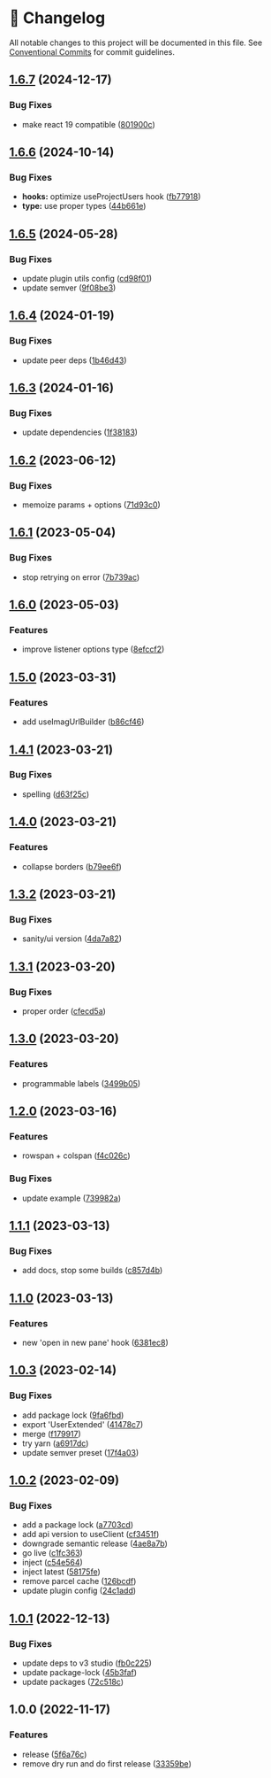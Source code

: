 <!-- markdownlint-disable --><!-- textlint-disable -->

# 📓 Changelog

All notable changes to this project will be documented in this file. See
[Conventional Commits](https://conventionalcommits.org) for commit guidelines.

## [1.6.7](https://github.com/SimeonGriggs/sanity-plugin-utils/compare/v1.6.6...v1.6.7) (2024-12-17)

### Bug Fixes

- make react 19 compatible ([801900c](https://github.com/SimeonGriggs/sanity-plugin-utils/commit/801900cc228876bc762736194b30158401e0ef78))

## [1.6.6](https://github.com/SimeonGriggs/sanity-plugin-utils/compare/v1.6.5...v1.6.6) (2024-10-14)

### Bug Fixes

- **hooks:** optimize useProjectUsers hook ([fb77918](https://github.com/SimeonGriggs/sanity-plugin-utils/commit/fb7791882a97c276691af8234207ebb98c7e95a1))
- **type:** use proper types ([44b661e](https://github.com/SimeonGriggs/sanity-plugin-utils/commit/44b661ef17505f243104353f5f858f43c6f37507))

## [1.6.5](https://github.com/SimeonGriggs/sanity-plugin-utils/compare/v1.6.4...v1.6.5) (2024-05-28)

### Bug Fixes

- update plugin utils config ([cd98f01](https://github.com/SimeonGriggs/sanity-plugin-utils/commit/cd98f01b629b68038efc59a2d11e5fab05a0c31d))
- update semver ([9f08be3](https://github.com/SimeonGriggs/sanity-plugin-utils/commit/9f08be33cdac2a337fa52c6309b6c0153799b6e9))

## [1.6.4](https://github.com/SimeonGriggs/sanity-plugin-utils/compare/v1.6.3...v1.6.4) (2024-01-19)

### Bug Fixes

- update peer deps ([1b46d43](https://github.com/SimeonGriggs/sanity-plugin-utils/commit/1b46d43758f046dcb86442618f9adc735432606a))

## [1.6.3](https://github.com/SimeonGriggs/sanity-plugin-utils/compare/v1.6.2...v1.6.3) (2024-01-16)

### Bug Fixes

- update dependencies ([1f38183](https://github.com/SimeonGriggs/sanity-plugin-utils/commit/1f38183ea7cdc3bd44bd7f9d02f2035fbf54b530))

## [1.6.2](https://github.com/SimeonGriggs/sanity-plugin-utils/compare/v1.6.1...v1.6.2) (2023-06-12)

### Bug Fixes

- memoize params + options ([71d93c0](https://github.com/SimeonGriggs/sanity-plugin-utils/commit/71d93c00d93a215f6afbb967ba6528734bcd21a9))

## [1.6.1](https://github.com/SimeonGriggs/sanity-plugin-utils/compare/v1.6.0...v1.6.1) (2023-05-04)

### Bug Fixes

- stop retrying on error ([7b739ac](https://github.com/SimeonGriggs/sanity-plugin-utils/commit/7b739ac24472d129c6186faea5a956053f354b8a))

## [1.6.0](https://github.com/SimeonGriggs/sanity-plugin-utils/compare/v1.5.0...v1.6.0) (2023-05-03)

### Features

- improve listener options type ([8efccf2](https://github.com/SimeonGriggs/sanity-plugin-utils/commit/8efccf22724c8b672dea727b65c4b15f66308ddf))

## [1.5.0](https://github.com/SimeonGriggs/sanity-plugin-utils/compare/v1.4.1...v1.5.0) (2023-03-31)

### Features

- add useImagUrlBuilder ([b86cf46](https://github.com/SimeonGriggs/sanity-plugin-utils/commit/b86cf46c4bbb6d9c2aedad03a430075b90bebc81))

## [1.4.1](https://github.com/SimeonGriggs/sanity-plugin-utils/compare/v1.4.0...v1.4.1) (2023-03-21)

### Bug Fixes

- spelling ([d63f25c](https://github.com/SimeonGriggs/sanity-plugin-utils/commit/d63f25c9020c0cdc29b99be819caa4936c0c3f67))

## [1.4.0](https://github.com/SimeonGriggs/sanity-plugin-utils/compare/v1.3.2...v1.4.0) (2023-03-21)

### Features

- collapse borders ([b79ee6f](https://github.com/SimeonGriggs/sanity-plugin-utils/commit/b79ee6f58afd97d3ab31cd4f0a8d0a401fbca04e))

## [1.3.2](https://github.com/SimeonGriggs/sanity-plugin-utils/compare/v1.3.1...v1.3.2) (2023-03-21)

### Bug Fixes

- sanity/ui version ([4da7a82](https://github.com/SimeonGriggs/sanity-plugin-utils/commit/4da7a82c0b943b7c57f1a0bc649b62b49bfbd3fd))

## [1.3.1](https://github.com/SimeonGriggs/sanity-plugin-utils/compare/v1.3.0...v1.3.1) (2023-03-20)

### Bug Fixes

- proper order ([cfecd5a](https://github.com/SimeonGriggs/sanity-plugin-utils/commit/cfecd5a902ea87a2f23201afd87599f88a8e03d4))

## [1.3.0](https://github.com/SimeonGriggs/sanity-plugin-utils/compare/v1.2.0...v1.3.0) (2023-03-20)

### Features

- programmable labels ([3499b05](https://github.com/SimeonGriggs/sanity-plugin-utils/commit/3499b05b468f0d7965ceac2f79a11673db6c4c42))

## [1.2.0](https://github.com/SimeonGriggs/sanity-plugin-utils/compare/v1.1.1...v1.2.0) (2023-03-16)

### Features

- rowspan + colspan ([f4c026c](https://github.com/SimeonGriggs/sanity-plugin-utils/commit/f4c026c40deb6c87749eb18fb7413bc9d2083ce5))

### Bug Fixes

- update example ([739982a](https://github.com/SimeonGriggs/sanity-plugin-utils/commit/739982a5d7795f45ad5912b42d808b0ca0345f05))

## [1.1.1](https://github.com/SimeonGriggs/sanity-plugin-utils/compare/v1.1.0...v1.1.1) (2023-03-13)

### Bug Fixes

- add docs, stop some builds ([c857d4b](https://github.com/SimeonGriggs/sanity-plugin-utils/commit/c857d4b8a412a47da139a0094c4377d2e369079f))

## [1.1.0](https://github.com/SimeonGriggs/sanity-plugin-utils/compare/v1.0.3...v1.1.0) (2023-03-13)

### Features

- new 'open in new pane' hook ([6381ec8](https://github.com/SimeonGriggs/sanity-plugin-utils/commit/6381ec87d9741cdb9e1d2402587be4e87a68e91d))

## [1.0.3](https://github.com/SimeonGriggs/sanity-plugin-utils/compare/v1.0.2...v1.0.3) (2023-02-14)

### Bug Fixes

- add package lock ([9fa6fbd](https://github.com/SimeonGriggs/sanity-plugin-utils/commit/9fa6fbdab763f0c4a6dd07941a762d369f18d084))
- export 'UserExtended' ([41478c7](https://github.com/SimeonGriggs/sanity-plugin-utils/commit/41478c77c0cf2d4a986354b828b16b81b4569c66))
- merge ([f179917](https://github.com/SimeonGriggs/sanity-plugin-utils/commit/f1799171b1df51cf4f8abc33d6d5b4a130f99eb3))
- try yarn ([a6917dc](https://github.com/SimeonGriggs/sanity-plugin-utils/commit/a6917dcac5e0257aa1a66512491ac30f6308ebdb))
- update semver preset ([17f4a03](https://github.com/SimeonGriggs/sanity-plugin-utils/commit/17f4a0307ef6b801e64ade60d4c766102f401080))

## [1.0.2](https://github.com/SimeonGriggs/sanity-plugin-utils/compare/v1.0.1...v1.0.2) (2023-02-09)

### Bug Fixes

- add a package lock ([a7703cd](https://github.com/SimeonGriggs/sanity-plugin-utils/commit/a7703cdbde1cc0b09b4d66624327c4713efb5643))
- add api version to useClient ([cf3451f](https://github.com/SimeonGriggs/sanity-plugin-utils/commit/cf3451f7aff25e1d683c2d96d8587f7d3057466d))
- downgrade semantic release ([4ae8a7b](https://github.com/SimeonGriggs/sanity-plugin-utils/commit/4ae8a7bb0035e970c61c72bbe67522e59362f713))
- go live ([c1fc363](https://github.com/SimeonGriggs/sanity-plugin-utils/commit/c1fc363799d3d6f5c484244edad0fd4de4df197b))
- inject ([c54e564](https://github.com/SimeonGriggs/sanity-plugin-utils/commit/c54e564707660a364b08920e5b364519465ae25e))
- inject latest ([58175fe](https://github.com/SimeonGriggs/sanity-plugin-utils/commit/58175fec34d4392a8424ce28ff3e2f50615e4e69))
- remove parcel cache ([126bcdf](https://github.com/SimeonGriggs/sanity-plugin-utils/commit/126bcdf949a5bd64a91ac71e4ac6ff5b6a69844d))
- update plugin config ([24c1add](https://github.com/SimeonGriggs/sanity-plugin-utils/commit/24c1add389be2bcbd222b3698b077c4e047f1afe))

## [1.0.1](https://github.com/SimeonGriggs/sanity-plugin-utils/compare/v1.0.0...v1.0.1) (2022-12-13)

### Bug Fixes

- update deps to v3 studio ([fb0c225](https://github.com/SimeonGriggs/sanity-plugin-utils/commit/fb0c2259e99deb28af0af84353471f7e60759a15))
- update package-lock ([45b3faf](https://github.com/SimeonGriggs/sanity-plugin-utils/commit/45b3faf195bf4c44200b313fa755847d915a3e1e))
- update packages ([72c518c](https://github.com/SimeonGriggs/sanity-plugin-utils/commit/72c518cc4b8d11528a546c5be1c66285ecff3f3f))

## 1.0.0 (2022-11-17)

### Features

- release ([5f6a76c](https://github.com/SimeonGriggs/sanity-plugin-utils/commit/5f6a76c8621d8b13d60d567f8f2449aaff775568))
- remove dry run and do first release ([33359be](https://github.com/SimeonGriggs/sanity-plugin-utils/commit/33359bed43a8a69296fbb62c2d8ad3abbae17217))
